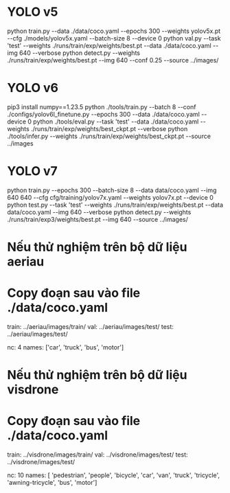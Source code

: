 # YOLO v5
python train.py --data ./data/coco.yaml --epochs 300 --weights yolov5x.pt --cfg ./models/yolov5x.yaml  --batch-size 8 --device 0
python val.py --task 'test' --weights ./runs/train/exp/weights/best.pt --data ./data/coco.yaml --img 640 --verbose
python detect.py --weights ./runs/train/exp/weights/best.pt --img 640 --conf 0.25 --source ../images/

# YOLO v6
pip3 install numpy==1.23.5
python ./tools/train.py --batch 8 --conf ./configs/yolov6l_finetune.py --epochs 300 --data ./data/coco.yaml --device 0
python ./tools/eval.py --task 'test' --data ./data/coco.yaml --weights ./runs/train/exp/weights/best_ckpt.pt --verbose
python ./tools/infer.py --weights ./runs/train/exp/weights/best_ckpt.pt --source ../images

# YOLO v7
python train.py --epochs 300 --batch-size 8 --data data/coco.yaml --img 640 640 --cfg cfg/training/yolov7x.yaml --weights yolov7x.pt --device 0
python test.py --task 'test' --weights ./runs/train/exp/weights/best.pt --data data/coco.yaml --img 640 --verbose
python detect.py --weights ./runs/train/exp3/weights/best.pt --img 640 --source ../images/

# Nếu thử nghiệm trên bộ dữ liệu aeriau 
# Copy đoạn sau vào file ./data/coco.yaml 
train: ../aeriau/images/train/
val: ../aeriau/images/test/
test: ../aeriau/images/test/

nc: 4
names: ['car', 'truck', 'bus', 'motor']

# Nếu thử nghiệm trên bộ dữ liệu visdrone
# Copy đoạn sau vào file ./data/coco.yaml 
train: ../visdrone/images/train/
val: ../visdrone/images/test/
test: ../visdrone/images/test/

nc: 10
names: [ 'pedestrian', 'people', 'bicycle', 'car', 'van', 'truck', 'tricycle', 'awning-tricycle', 'bus', 'motor'] 
